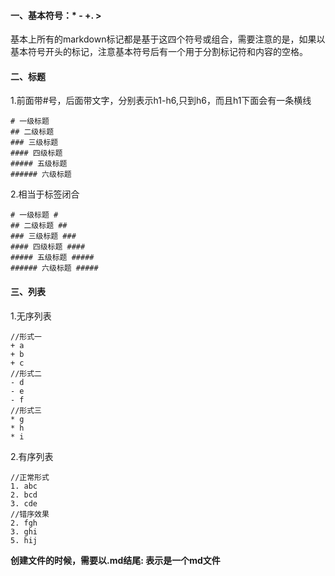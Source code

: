 
#### 一、基本符号：* - +. >
基本上所有的markdown标记都是基于这四个符号或组合，需要注意的是，如果以基本符号开头的标记，注意基本符号后有一个用于分割标记符和内容的空格。

#### 二、标题
1.前面带#号，后面带文字，分别表示h1-h6,只到h6，而且h1下面会有一条横线
```
# 一级标题
## 二级标题
### 三级标题
#### 四级标题
##### 五级标题
###### 六级标题
```
2.相当于标签闭合
```
# 一级标题 #
## 二级标题 ##
### 三级标题 ###
#### 四级标题 ####
##### 五级标题 #####
###### 六级标题 #####
```

#### 三、列表

1.无序列表
```
//形式一
+ a
+ b
+ c
//形式二
- d
- e
- f
//形式三
* g
* h
* i
````
2.有序列表
```
//正常形式
1. abc
2. bcd
3. cde
//错序效果
2. fgh
3. ghi
5. hij
```


__创建文件的时候，需要以.md结尾: 表示是一个md文件__

